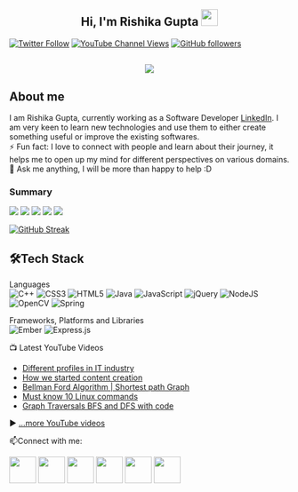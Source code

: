 <h2 align="center">Hi, I'm Rishika Gupta  <img src="https://user-images.githubusercontent.com/39955420/147578264-bae0526c-028a-49d2-8af8-d08bb4edbd2a.gif" height="30" width="30"></h2>
 
[![Twitter Follow](https://img.shields.io/twitter/follow/rishika5000?style=social)](https://twitter.com/Rishika5000)
[![YouTube Channel Views](https://img.shields.io/youtube/channel/views/UCKTBOLj2igRhsYX1RGdV0ww?style=social)](https://www.youtube.com/channel/UCKTBOLj2igRhsYX1RGdV0ww)
[![GitHub followers](https://img.shields.io/github/followers/rishikagupta2468?style=social)](https://github.com/rishikagupta2468)

<h2 align="center"><img src="https://user-images.githubusercontent.com/39955420/147578199-56632b69-b3e8-4d9f-97e2-f046a1c2cba0.gif"></h2>

<h2>About me</h2>

I am Rishika Gupta, currently working as a Software Developer [LinkedIn](https://github.com/linkedin). I am very keen to learn new technologies and use them to either create something useful or improve the existing softwares.   
⚡ Fun fact: I love to connect with people and learn about their journey, it helps me to open up my mind for different perspectives on various domains.   
💬 Ask me anything, I will be more than happy to help :D
<h3>Summary</h3>

[![](https://raw.githubusercontent.com/rishikagupta2468/rishikagupta2468/main/profile-summary-card-output/monokai/0-profile-details.svg)](https://github.com/vn7n24fzkq/github-profile-summary-cards)
[![](https://raw.githubusercontent.com/rishikagupta2468/rishikagupta2468/main/profile-summary-card-output/monokai/1-repos-per-language.svg)](https://github.com/vn7n24fzkq/github-profile-summary-cards) [![](https://raw.githubusercontent.com/rishikagupta2468/rishikagupta2468/main/profile-summary-card-output/monokai/2-most-commit-language.svg)](https://github.com/vn7n24fzkq/github-profile-summary-cards)
[![](https://raw.githubusercontent.com/rishikagupta2468/rishikagupta2468/main/profile-summary-card-output/monokai/3-stats.svg)](https://github.com/vn7n24fzkq/github-profile-summary-cards) [![](https://raw.githubusercontent.com/rishikagupta2468/rishikagupta2468/main/profile-summary-card-output/monokai/4-productive-time.svg)](https://github.com/vn7n24fzkq/github-profile-summary-cards)


[![GitHub Streak](https://github-readme-streak-stats.herokuapp.com/?user=rishikagupta2468&theme=dark&ring=FFB19A&hide_border=true&currStreakNum=F6A085&fire=F6A085&currStreakLabel=F6A085)](https://git.io/streak-stats)

<h2>🛠Tech Stack</h2>

Languages  
![C++](https://img.shields.io/badge/c++-%2300599C.svg?style=for-the-badge&logo=c%2B%2B&logoColor=white)
![CSS3](https://img.shields.io/badge/css3-%231572B6.svg?style=for-the-badge&logo=css3&logoColor=white)
![HTML5](https://img.shields.io/badge/html5-%23E34F26.svg?style=for-the-badge&logo=html5&logoColor=white)
![Java](https://img.shields.io/badge/java-%23ED8B00.svg?style=for-the-badge&logo=java&logoColor=white)
![JavaScript](https://img.shields.io/badge/javascript-%23323330.svg?style=for-the-badge&logo=javascript&logoColor=%23F7DF1E)
![jQuery](https://img.shields.io/badge/jquery-%230769AD.svg?style=for-the-badge&logo=jquery&logoColor=white)
![NodeJS](https://img.shields.io/badge/node.js-6DA55F?style=for-the-badge&logo=node.js&logoColor=white)
![OpenCV](https://img.shields.io/badge/opencv-%23white.svg?style=for-the-badge&logo=opencv&logoColor=white)
![Spring](https://img.shields.io/badge/spring-%236DB33F.svg?style=for-the-badge&logo=spring&logoColor=white)

Frameworks, Platforms and Libraries  
![Ember](https://img.shields.io/badge/ember-1C1E24?style=for-the-badge&logo=ember.js&logoColor=#D04A37)
![Express.js](https://img.shields.io/badge/express.js-%23404d59.svg?style=for-the-badge&logo=express&logoColor=%2361DAFB)


📺 Latest YouTube Videos

<!-- YOUTUBE-VIDEOS-LIST:START -->
- [Different profiles in IT industry](https://www.youtube.com/watch?v=r33nHGPp1RU)
- [How we started content creation](https://www.youtube.com/watch?v=ZLBTEzIEz-k)
- [Bellman Ford Algorithm | Shortest path Graph](https://www.youtube.com/watch?v=zcZ4ALxKfGQ)
- [Must know 10 Linux commands](https://www.youtube.com/watch?v=Mll4sjXqi_8)
- [Graph Traversals BFS and DFS with code](https://www.youtube.com/watch?v=ljvNOZ0eWKI)
<!-- YOUTUBE-VIDEOS-LIST:END -->


▶ [...more YouTube videos](https://www.youtube.com/channel/UCKTBOLj2igRhsYX1RGdV0ww)




📫Connect with me:


[<img src="https://user-images.githubusercontent.com/39955420/147572655-e5feabb1-2a36-467c-9906-1fc66d606b41.png" height="48" width="48">](https://www.linkedin.com/in/rishikagupta-rg/) 
[<img src="https://user-images.githubusercontent.com/39955420/147572505-a0f98499-2d13-4149-a68a-a66f7ebe0e23.png" height="48" width="48">](https://twitter.com/Rishika5000) 
[<img src="https://user-images.githubusercontent.com/39955420/147572399-e0dbf2e9-ea53-4341-8bb7-013f37a5d4ff.png" height="48" width="48">](https://www.youtube.com/channel/UCKTBOLj2igRhsYX1RGdV0ww) 
[<img src="https://user-images.githubusercontent.com/39955420/147606108-506d542b-a344-43d3-a4a3-aadd775f5c0b.png" height="48" width="48">](https://www.polywork.com/rishikagupta)
[<img src="https://user-images.githubusercontent.com/39955420/147611479-36ad6cd0-3b53-4d46-8035-0bd940e01a57.png" height="48" width="48">](mailto:rishika246813579@gmail.com)
[<img src="https://user-images.githubusercontent.com/39955420/147572858-093e11d5-c974-43de-9795-f328d4cda097.png" height="48" width="48">](https://www.instagram.com/rishikagupta__/)


